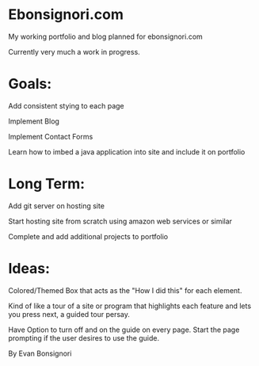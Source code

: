 # Ebonsignori.com
My working portfolio and blog planned for ebonsignori.com

Currently very much a work in progress.

# Goals:
Add consistent stying to each page

Implement Blog

Implement Contact Forms

Learn how to imbed a java application into site and include it on portfolio

# Long Term:
Add git server on hosting site

Start hosting site from scratch using amazon web services or similar

Complete and add additional projects to portfolio 

# Ideas:
Colored/Themed Box that acts as the "How I did this" for each element.

Kind of like a tour of a site or program that highlights each feature and lets you press next, a guided tour persay.

Have Option to turn off and on the guide on every page. Start the page prompting if the user desires to use the guide.


By Evan Bonsignori
